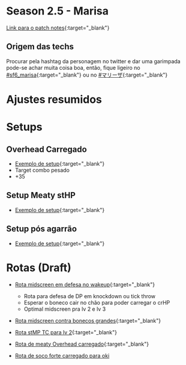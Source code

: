# Season 2.5 - Marisa
[Link para o patch notes](https://www.streetfighter.com/6/buckler/battle_change/20241202/marisa){:target="_blank"}

## Origem das techs

Procurar pela hashtag da personagem no twitter e dar uma garimpada pode-se achar muita coisa boa, então, fique ligeiro no [#sf6_marisa](https://x.com/search?q=%23sf6_marisa&src=recent_search_click&f=live){:target="_blank"} ou no [#マリーザ](https://x.com/search?q=%23マリーザ&src=recent_search_click&f=live){:target="_blank"}

# Ajustes resumidos



# Setups
## Overhead Carregado
- [Exemplo de setup](https://x.com/DillonR93/status/1863702541512609933){:target="_blank"}
- Target combo pesado
- +35

## Setup Meaty stHP
- [Exemplo de setup](https://x.com/streambeison/status/1863472823051915271){:target="_blank"}

## Setup pós agarrão
- [Exemplo de setup](https://x.com/streambeison/status/1863448021276791161){:target="_blank"}

# Rotas (Draft)

- [Rota midscreen em defesa no wakeup](https://x.com/agoaniki/status/1863679270800986545){:target="_blank"}
  - Rota para defesa de DP em knockdown ou tick throw
  - Esperar o boneco cair no chão para poder carregar o crHP
  - Optimal midscreen pra lv 2 e lv 3

- [Rota midscreen contra bonecos grandes](https://x.com/agoaniki/status/1863730297864589715){:target="_blank"}

- [Rota stMP TC para lv 2](https://x.com/Tucker_2513/status/1863638508247961966){:target="_blank"}

- [Rota de meaty Overhead carregado](https://x.com/OneDayOutFGC/status/1863634785123406173){:target="_blank"}

- [Rota de soco forte carregado para oki](https://x.com/agoaniki/status/1863500836976160825)

